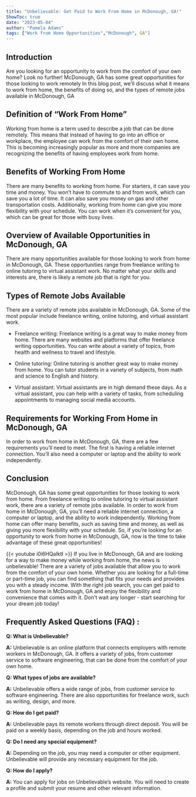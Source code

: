 ```yaml
---
title: "Unbelievable: Get Paid to Work From Home in McDonough, GA!"
ShowToc: true 
date: "2023-05-04"
author: "Pamela Adams" 
tags: ["Work from Home Opportunities","McDonough", GA"]
---
```

## Introduction 

Are you looking for an opportunity to work from the comfort of your own home? Look no further! McDonough, GA has some great opportunities for those looking to work remotely In this blog post, we’ll discuss what it means to work from home, the benefits of doing so, and the types of remote jobs available in McDonough, GA 

## Definition of “Work From Home”

Working from home is a term used to describe a job that can be done remotely. This means that instead of having to go into an office or workplace, the employee can work from the comfort of their own home. This is becoming increasingly popular as more and more companies are recognizing the benefits of having employees work from home. 

## Benefits of Working From Home

There are many benefits to working from home. For starters, it can save you time and money. You won’t have to commute to and from work, which can save you a lot of time. It can also save you money on gas and other transportation costs. Additionally, working from home can give you more flexibility with your schedule. You can work when it’s convenient for you, which can be great for those with busy lives. 

## Overview of Available Opportunities in McDonough, GA

There are many opportunities available for those looking to work from home in McDonough, GA. These opportunities range from freelance writing to online tutoring to virtual assistant work. No matter what your skills and interests are, there is likely a remote job that is right for you. 

## Types of Remote Jobs Available

There are a variety of remote jobs available in McDonough, GA. Some of the most popular include freelance writing, online tutoring, and virtual assistant work. 

* Freelance writing: Freelance writing is a great way to make money from home. There are many websites and platforms that offer freelance writing opportunities. You can write about a variety of topics, from health and wellness to travel and lifestyle. 

* Online tutoring: Online tutoring is another great way to make money from home. You can tutor students in a variety of subjects, from math and science to English and history. 

* Virtual assistant: Virtual assistants are in high demand these days. As a virtual assistant, you can help with a variety of tasks, from scheduling appointments to managing social media accounts. 

## Requirements for Working From Home in McDonough, GA

In order to work from home in McDonough, GA, there are a few requirements you’ll need to meet. The first is having a reliable internet connection. You’ll also need a computer or laptop and the ability to work independently. 

## Conclusion

McDonough, GA has some great opportunities for those looking to work from home. From freelance writing to online tutoring to virtual assistant work, there are a variety of remote jobs available. In order to work from home in McDonough, GA, you’ll need a reliable internet connection, a computer or laptop, and the ability to work independently. Working from home can offer many benefits, such as saving time and money, as well as giving you more flexibility with your schedule. So, if you’re looking for an opportunity to work from home in McDonough, GA, now is the time to take advantage of these great opportunities!

{{< youtube i0i6HQaIktI >}} 
If you live in McDonough, GA and are looking for a way to make money while working from home, the news is unbelievable! There are a variety of jobs available that allow you to work from the comfort of your own home. Whether you are looking for a full-time or part-time job, you can find something that fits your needs and provides you with a steady income. With the right job search, you can get paid to work from home in McDonough, GA and enjoy the flexibility and convenience that comes with it. Don't wait any longer - start searching for your dream job today!

## Frequently Asked Questions (FAQ) :
**Q: What is Unbelievable?**

**A:** Unbelievable is an online platform that connects employers with remote workers in McDonough, GA. It offers a variety of jobs, from customer service to software engineering, that can be done from the comfort of your own home.

**Q: What types of jobs are available?**

**A:** Unbelievable offers a wide range of jobs, from customer service to software engineering. There are also opportunities for freelance work, such as writing, design, and more.

**Q: How do I get paid?**

**A:** Unbelievable pays its remote workers through direct deposit. You will be paid on a weekly basis, depending on the job and hours worked.

**Q: Do I need any special equipment?**

**A:** Depending on the job, you may need a computer or other equipment. Unbelievable will provide any necessary equipment for the job.

**Q: How do I apply?**

**A:** You can apply for jobs on Unbelievable’s website. You will need to create a profile and submit your resume and other relevant information.



